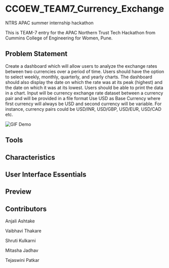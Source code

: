 
# CCOEW_TEAM7_Currency_Exchange

NTRS APAC summer internship hackathon

This is TEAM-7 entry for the APAC Northern Trust Tech Hackathon from Cummins College of Engineering for Women, Pune.


## Problem Statement

Create a dashboard which will allow users to analyze the exchange rates between two currencies
over a period of time. Users should have the option to select weekly, monthly, quarterly, and yearly
charts. The dashboard should also display the date on which the rate was at its peak (highest) and
the date on which it was at its lowest. Users should be able to print the data in a chart. Input will be
currency exchange rate dataset between a currency pair and will be provided in a file format
Use USD as Base Currency where first currency will always be USD and second currency will be
variable. For instance, currency pairs could be USD/INR, USD/GBP, USD/EUR, USD/CAD etc.

![GIF Demo](https://media.giphy.com/media/eVD46XHIqptSFfcEF2/giphy.gif)

<!--![Money GIF](https://media.giphy.com/media/xTkcExjXuOJj69fVv2/giphy.gif) -->

## Tools


## Characteristics


## User Interface Essentials


## Preview


## Contributors

Anjali Ashtake

Vaibhavi Thakare

Shruti Kulkarni

Mitasha Jadhav

Tejaswini Patkar
